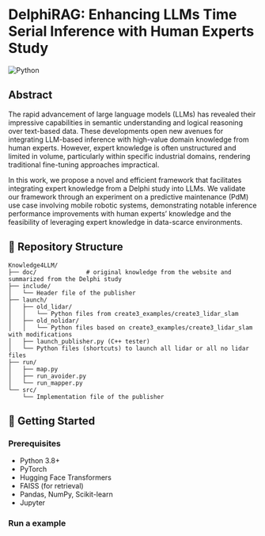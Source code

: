 # DelphiRAG: Enhancing LLMs Time Serial Inference with Human Experts Study

![Python](https://img.shields.io/badge/python-3670A0?style=for-the-badge&logo=python&logoColor=ffdd54)

## Abstract

The rapid advancement of large language models (LLMs) has revealed their impressive capabilities in semantic understanding and logical reasoning over text-based data. These developments open new avenues for integrating LLM-based inference with high-value domain knowledge from human experts. However, expert knowledge is often unstructured and limited in volume, particularly within specific industrial domains, rendering traditional fine-tuning approaches impractical.

In this work, we propose a novel and efficient framework that facilitates integrating expert knowledge from a Delphi study into LLMs. We validate our framework through an experiment on a predictive maintenance (PdM) use case involving mobile robotic systems, demonstrating notable inference performance improvements with human experts’ knowledge and the feasibility of leveraging expert knowledge in data-scarce environments.

## 📁 Repository Structure

```text
Knowledge4LLM/
├── doc/              # original knowledge from the website and summarized from the Delphi study
├── include/
│   └── Header file of the publisher
├── launch/
│   ├── old_lidar/
│   │   └── Python files from create3_examples/create3_lidar_slam
│   ├── old_nolidar/
│   │   └── Python files based on create3_examples/create3_lidar_slam with modifications
│   ├── launch_publisher.py (C++ tester)
│   └── Python files (shortcuts) to launch all lidar or all no lidar files
├── run/
│   ├── map.py
│   ├── run_avoider.py
│   └── run_mapper.py
└── src/
    └── Implementation file of the publisher
```

## 🚀 Getting Started

### Prerequisites

- Python 3.8+
- PyTorch
- Hugging Face Transformers
- FAISS (for retrieval)
- Pandas, NumPy, Scikit-learn
- Jupyter

### Run a example
